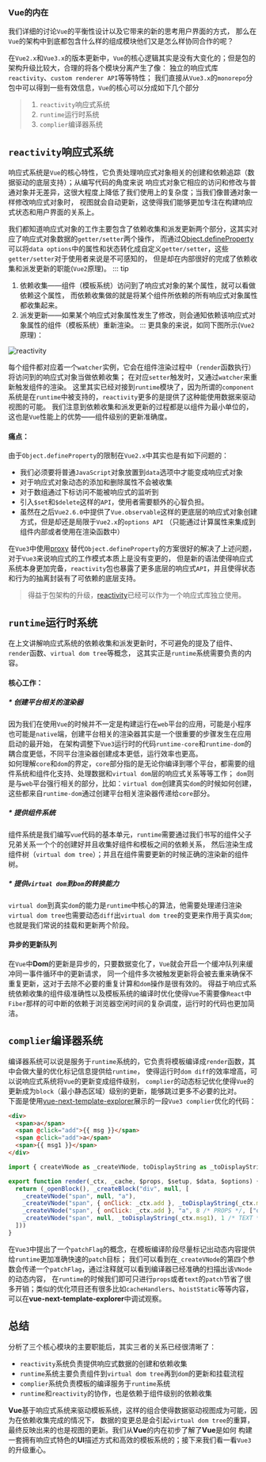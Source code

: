 ### Vue的内在
我们详细的讨论`Vue`的平衡性设计以及它带来的新的思考用户界面的方式，
那么在`Vue`的架构中到底都包含什么样的组成模块他们又是怎么样协同合作的呢？

在`Vue2.x`和`Vue3.x`的版本更新中，`Vue`的核心逻辑其实是没有大变化的；但是包的架构升级比较大，合理的将各个模块分离产生了像：
独立的响应式库`reactivity`、`custom renderer API`等等特性；
我们直接从`Vue3.x`的`monorepo`分包中可以得到一些有效信息，`Vue`的核心可以分成如下几个部分
> 1. `reactivity`响应式系统  
> 2. `runtime`运行时系统  
> 3. `complier`编译器系统  

## `reactivity`响应式系统  
响应式系统是`Vue`的核心特性，它负责处理响应式对象相关的创建和依赖追踪（数据驱动的底层支持）；从编写代码的角度来说
响应式对象它相应的访问和修改与普通对象并无差异，这很大程度上降低了我们使用上的复杂度；当我们像普通对象一样修改响应式对象时，
视图就会自动更新，这使得我们能够更加专注在构建响应式状态和用户界面的关系上。  

我们都知道响应式对象的工作主要包含了依赖收集和派发更新两个部分，这其实对应了响应式对象数据的`getter/setter`两个操作，
而通过[Object.defineProperty](https://developer.mozilla.org/zh-CN/docs/Web/JavaScript/Reference/Global_Objects/Object/defineProperty)
可以将`data options`中的属性和状态转化成自定义`getter/setter`，这些`getter/setter`对于使用者来说是不可感知的，
但是却在内部很好的完成了依赖收集和派发更新的职能(`Vue2`原理)。
::: tip 
1. 依赖收集——组件（模板系统）访问到了响应式对象的某个属性，就可以看做依赖这个属性，
而依赖收集做的就是将某个组件所依赖的所有响应式对象属性都收集起来。  
2. 派发更新——如果某个响应式对象属性发生了修改，则会通知依赖该响应式对象属性的组件（模板系统）重新渲染。
:::
更具象的来说，如同下图所示(`Vue2`原理)：

![reactivity](/vue3-analysis/idea/reactivity.png)  

每个组件都对应着一个`watcher`实例，它会在组件渲染过程中（`render`函数执行）将访问到的响应式对象当做依赖收集；
在对应`setter`触发时，又通过`watcher`来重新触发组件的渲染。
这里其实已经对接到`runtime`模块了，因为所谓的`component`系统是在`runtime`中被支持的，`reactivity`更多的是提供了这种能使用数据来驱动视图的可能。
我们注意到依赖收集和派发更新的过程都是以组件为最小单位的，这也是`Vue`性能上的优势——组件级别的更新准确度。

#### 痛点：
由于`Object.defineProperty`的限制在`Vue2.x`中其实也是有如下问题的：  
* 我们必须要将普通`JavaScript`对象放置到`data`选项中才能变成响应式对象
* 对于响应式对象动态的添加和删除属性不会被收集
* 对于数组通过下标访问不能被响应式的监听到
* 引入`$set`和`$delete`这样的`API`，使用者需要额外的心智负担。
* 虽然在之后`Vue2.6.0`中提供了`Vue.observable`这样的更底层的响应式对象创建方式，但是却还是局限于`Vue2.x`的`options API`
（只能通过计算属性来集成到组件内部或者使用在渲染函数中）

在`Vue3`中使用[proxy](https://developer.mozilla.org/zh-CN/docs/Web/JavaScript/Reference/Global_Objects/Proxy)
替代`Object.defineProperty`的方案很好的解决了上述问题，对于`Vue3`来说响应式的工作模式本质上是没有变更的，
但是新的语法使得响应式系统本身更加完备，`reactivity`包也暴露了更多底层的响应式`API`，并且使得状态和行为的抽离封装有了可依赖的底层支持。  
> 得益于包架构的升级，[reactivity](https://github.com/vuejs/vue-next/tree/master/packages/reactivity)已经可以作为一个响应式库独立使用。

## `runtime`运行时系统  
在上文讲解响应式系统的依赖收集和派发更新时，不可避免的提及了组件、`render`函数、`virtual dom tree`等概念，
这其实正是`runtime`系统需要负责的内容。  
#### 核心工作：
##### * 创建平台相关的渲染器  
因为我们在使用`Vue`的时候并不一定是构建运行在`web`平台的应用，可能是小程序也可能是`native`端，创建平台相关的渲染器其实是一个很重要的步骤发生在应用启动的最开始，
在架构调整下`Vue3`运行时的代码`runtime-core`和`runtime-dom`的耦合度更低，不同平台渲染器创建成本更低，运行效率也更高。  
如何理解`core`和`dom`的界定，`core`部分指的是无论你编译到哪个平台，都需要的组件系统和组件化支持、处理数据和`virtual dom`层的响应式关系等等工作；
`dom`则是与`web`平台强行相关的部分，比如：`virtual dom`创建真实`dom`的时候如何创建，这些都来自`runtime-dom`通过创建平台相关渲染器传递给`core`部分。

##### * 提供组件系统
组件系统是我们编写`vue`代码的基本单元，`runtime`需要通过我们书写的组件父子兄弟关系一个个的创建好并且收集好组件和模板之间的依赖关系，
然后渲染生成组件树（`virtual dom tree`）；并且在组件需要更新的时候正确的渲染新的组件树。

##### * 提供`virtual dom`到`Dom`的转换能力
`virtual dom`到真实`dom`的能力是`runtime`中核心的算法，他需要处理递归渲染`virtual dom tree`也需要动态`diff`出`virtual dom tree`的变更来作用于真实`dom`;
也就是我们常说的挂载和更新两个阶段。

#### 异步的更新队列
在`Vue`中**Dom**的更新是异步的，只要数据变化了，`Vue`就会开启一个缓冲队列来缓冲同一事件循环中的更新请求，
同一个组件多次被触发更新将会被去重来确保不重复更新，这对于去除不必要的重复计算和`dom`操作是很有效的。
得益于响应式系统依赖收集的组件级准确性以及模板系统的编译时优化使得`Vue`不需要像`React`中`Fiber`那样的可中断的依赖于浏览器空闲时间的复杂调度，运行时的代码也更加简洁。

## `complier`编译器系统  
编译器系统可以说是服务于`runtime`系统的，它负责将模板编译成`render`函数，其中会做大量的优化标记信息提供给`runtime`，
使得运行时`dom diff`的效率增高，可以说响应式系统将`Vue`的更新变成组件级别，
`complier`的动态标记优化使得`Vue`的更新成为`block`（最小静态区域）级别的更新，能够跳过更多不必要的比对。  
下面是使用[vue-next-template-explorer](https://vue-next-template-explorer.netlify.app/)展示的一段`Vue3 complier`优化的代码：
```html
<div>
  <span>a</span>
  <span @click="add">{{ msg }}</span>
  <span @click="add">a</span>
  <span>{{ msg1 }}</span>
</div>
```
```JavaScript
import { createVNode as _createVNode, toDisplayString as _toDisplayString, openBlock as _openBlock, createBlock as _createBlock } from "vue"

export function render(_ctx, _cache, $props, $setup, $data, $options) {
  return (_openBlock(), _createBlock("div", null, [
    _createVNode("span", null, "a"),
    _createVNode("span", { onClick: _ctx.add }, _toDisplayString(_ctx.msg), 9 /* TEXT, PROPS */, ["onClick"]),
    _createVNode("span", { onClick: _ctx.add }, "a", 8 /* PROPS */, ["onClick"]),
    _createVNode("span", null, _toDisplayString(_ctx.msg1), 1 /* TEXT */)
  ]))
}
```
在`Vue3`中提出了一个`patchFlag`的概念，在模板编译阶段尽量标记出动态内容提供给`runtime`更加准确快速的`patch`目标；
我们可以看到在`_createVNode`的第四个参数会传递一个`patchFlag`，通过注释就可以看到编译器已经准确的扫描出该`VNode`的动态内容，
在`runtime`的时候我们即可只进行`props`或者`text`的`patch`节省了很多开销；类似的优化项目还有很多比如`cacheHandlers`、`hoistStatic`等等内容，
可以在**vue-next-template-explorer**中调试观察。

## 总结
分析了三个核心模块的主要职能后，其实三者的关系已经很清晰了：  
* `reactivity`系统负责提供响应式数据的创建和依赖收集
* `runtime`系统主要负责组件到`virtual dom tree`再到`dom`的更新和挂载流程
* `complier`系统负责模板的编译服务于`runtime`系统
* `runtime`和`reactivity`的协作，也是依赖于组件级别的依赖收集

**Vue**基于响应式系统来驱动模板系统，这样的组合使得数据驱动视图成为可能，因为在依赖收集完成的情况下，
数据的变更总是会引起`virtual dom tree`的重算，最终反映出来的也是视图的更新。我们从**Vue**的内在初步了解了**Vue**是如何
构建一套拥有响应式特色的**UI**描述方式和高效的模板系统的；接下来我们看一看`Vue3`的升级重心。